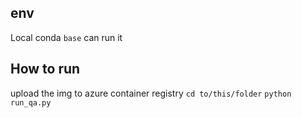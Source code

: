 
## env
Local conda `base` can run it

## How to run
upload the img to azure container registry
`cd to/this/folder`
`python run_qa.py`